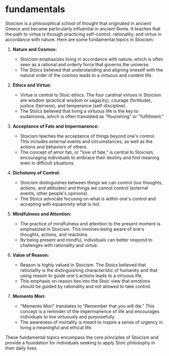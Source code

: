 # fundamentals

Stoicism is a philosophical school of thought that originated in ancient Greece and became particularly influential in ancient Rome. It teaches that the path to virtue is through practicing self-control, rationality, and virtue in accordance with nature. Here are some fundamental topics in Stoicism:

1. **Nature and Cosmos:**
   - Stoicism emphasizes living in accordance with nature, which is often seen as a rational and orderly force that governs the universe.
   - The Stoics believed that understanding and aligning oneself with the natural order of the cosmos leads to a virtuous and content life.

2. **Ethics and Virtue:**
   - Virtue is central to Stoic ethics. The four cardinal virtues in Stoicism are wisdom (practical wisdom or sagacity), courage (fortitude), justice (fairness), and temperance (self-discipline).
   - The Stoics believed that living a virtuous life is the key to eudaimonia, which is often translated as "flourishing" or "fulfillment."

3. **Acceptance of Fate and Impermanence:**
   - Stoicism teaches the acceptance of things beyond one's control. This includes external events and circumstances, as well as the actions and behaviors of others.
   - The concept of amor fati, or "love of fate," is central to Stoicism, encouraging individuals to embrace their destiny and find meaning even in difficult situations.

4. **Dichotomy of Control:**
   - Stoicism distinguishes between things we can control (our thoughts, actions, and attitudes) and things we cannot control (external events, other people's opinions).
   - The Stoics advocate focusing on what is within one's control and accepting with equanimity what is not.

5. **Mindfulness and Attention:**
   - The practice of mindfulness and attention to the present moment is emphasized in Stoicism. This involves being aware of one's thoughts, actions, and reactions.
   - By being present and mindful, individuals can better respond to challenges with rationality and virtue.

6. **Value of Reason:**
   - Reason is highly valued in Stoicism. The Stoics believed that rationality is the distinguishing characteristic of humanity and that using reason to guide one's actions leads to a virtuous life.
   - This emphasis on reason ties into the Stoic view that emotions should be guided by rationality and not allowed to take control.

7. **Memento Mori:**
   - "Memento Mori" translates to "Remember that you will die." This concept is a reminder of the impermanence of life and encourages individuals to live virtuously and purposefully.
   - The awareness of mortality is meant to inspire a sense of urgency in living a meaningful and ethical life.

These fundamental topics encompass the core principles of Stoicism and provide a foundation for individuals seeking to apply Stoic philosophy in their daily lives.

